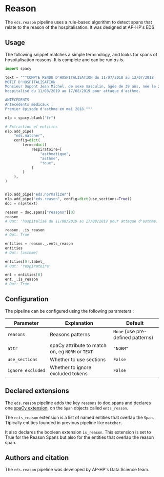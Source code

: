 # Reason

The `eds.reason` pipeline uses a rule-based algorithm to detect spans that relate to the reason of the hospitalisation. It was designed at AP-HP's EDS.

## Usage

The following snippet matches a simple terminology, and looks for spans of hospitalisation reasons. It is complete and can be run _as is_.

```python
import spacy

text = """COMPTE RENDU D'HOSPITALISATION du 11/07/2018 au 12/07/2018
MOTIF D'HOSPITALISATION
Monsieur Dupont Jean Michel, de sexe masculin, âgée de 39 ans, née le 23/11/1978, a été
hospitalisé du 11/08/2019 au 17/08/2019 pour attaque d'asthme.

ANTÉCÉDENTS
Antécédents médicaux :
Premier épisode d'asthme en mai 2018."""

nlp = spacy.blank("fr")

# Extraction of entities
nlp.add_pipe(
    "eds.matcher",
    config=dict(
        terms=dict(
            respiratoire=[
                "asthmatique",
                "asthme",
                "toux",
            ]
        )
    ),
)


nlp.add_pipe("eds.normalizer")
nlp.add_pipe("eds.reason", config=dict(use_sections=True))
doc = nlp(text)

reason = doc.spans["reasons"][0]
reason
# Out: 'hospitalisé du 11/08/2019 au 17/08/2019 pour attaque d'asthme.'

reason._.is_reason
# Out: True

entities = reason._.ents_reason
entities
# Out: [asthme]

entities[0].label_
# Out: 'respiratoire'

ent = entities[0]
ent._.is_reason
# Out: True
```

## Configuration

The pipeline can be configured using the following parameters :

| Parameter         | Explanation                                      | Default                           |
| ----------------- | ------------------------------------------------ | --------------------------------- |
| `reasons`         | Reasons patterns                                 | `None` (use pre-defined patterns) |
| `attr`            | spaCy attribute to match on, eg `NORM` or `TEXT` | `"NORM"`                          |
| `use_sections`    | Whether to use sections                          | `False`                           |
| `ignore_excluded` | Whether to ignore excluded tokens                | `False`                           |

## Declared extensions

The `eds.reason` pipeline adds the key `reasons` to doc.spans and declares one [spaCy extension](https://spacy.io/usage/processing-pipelines#custom-components-attributes), on the `Span` objects called `ents_reason`.

The `ents_reason` extension is a list of named entities that overlap the `Span`. Tipically entities founded in previous pipeline like `matcher`.

It also declares the boolean extension `is_reason`. This extension is set to True for the Reason Spans but also for the entities that overlap the reason span.

## Authors and citation

The `eds.reason` pipeline was developed by AP-HP's Data Science team.
